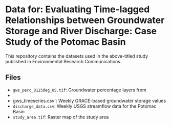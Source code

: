 # Data for: Evaluating Time-lagged Relationships between Groundwater Storage and River Discharge: Case Study of the Potomac Basin
This repository contains the datasets used in the above-titled study published in Environmental Research Communications.

## Files
- `gws_perc_0125deg_US.tif`: Groundwater percentage layers from 
-
- gws_timeseries.csv`: Weekly GRACE-based groundwater storage values
- `discharge_data.csv`: Weekly USGS streamflow data for the Potomac Basin
- `study_area.tif`: Raster map of the study area
